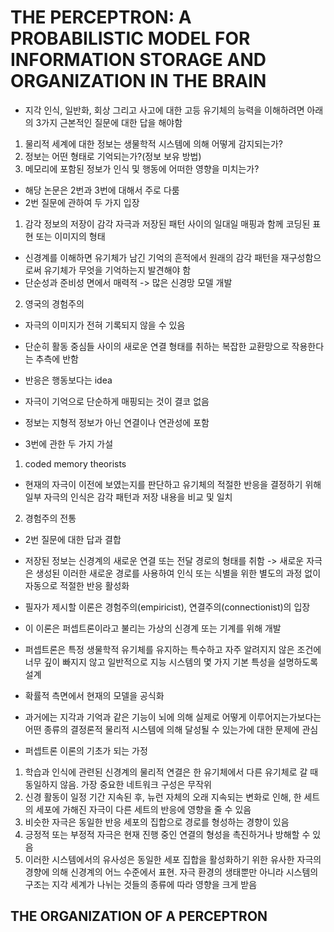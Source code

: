 # THE PERCEPTRON: A PROBABILISTIC MODEL FOR INFORMATION STORAGE AND ORGANIZATION IN THE BRAIN
- 지각 인식, 일반화, 회상 그리고 사고에 대한 고등 유기체의 능력을 이해하려면 아래의 3가지 근본적인 질문에 대한 답을 해야함
1. 물리적 세계에 대한 정보는 생물학적 시스템에 의해 어떻게 감지되는가?
2. 정보는 어떤 형태로 기억되는가?(정보 보유 방법)
3. 메모리에 포함된 정보가 인식 및 행동에 어떠한 영향을 미치는가?
- 해당 논문은 2번과 3번에 대해서 주로 다룸
- 2번 질문에 관하여 두 가지 입장
1. 감각 정보의 저장이 감각 자극과 저장된 패턴 사이의 일대일 매핑과 함께 코딩된 표현 또는 이미지의 형태
- 신경계를 이해하면 유기체가 남긴 기억의 흔적에서 원래의 감각 패턴을 재구성함으로써 유기체가 무엇을 기억하는지 발견해야 함
- 단순성과 준비성 면에서 매력적 -> 많은 신경망 모델 개발
2. 영국의 경험주의
- 자극의 이미지가 전혀 기록되지 않을 수 있음
- 단순히 활동 중심들 사이의 새로운 연결 형태를 취하는 복잡한 교환망으로 작용한다는 추측에 반함
- 반응은 행동보다는 idea
- 자극이 기억으로 단순하게 매핑되는 것이 결코 없음
- 정보는 지형적 정보가 아닌 연결이나 연관성에 포함

- 3번에 관한 두 가지 가설
1. coded memory theorists
- 현재의 자극이 이전에 보였는지를 판단하고 유기체의 적절한 반응을 결정하기 위해 일부 자극의 인식은 감각 패턴과 저장 내용을 비교 및 일치
2. 경험주의 전통
- 2번 질문에 대한 답과 결합
- 저장된 정보는 신경계의 새로운 연결 또는 전달 경로의 형태를 취함 -> 새로운 자극은 생성된 이러한 새로운 경로를 사용하여 인식 또는 식별을 위한 별도의 과정 없이 자동으로 적절한 반응 활성화

- 필자가 제시할 이론은 경험주의(empiricist), 연결주의(connectionist)의 입장
- 이 이론은 퍼셉트론이라고 불리는 가상의 신경계 또는 기계를 위해 개발
- 퍼셉트론은 특정 생물학적 유기체를 유지하는 특수하고 자주 알려지지 않은 조건에 너무 깊이 빠지지 않고 일반적으로 지능 시스템의 몇 가지 기본 특성을 설명하도록 설계
- 확률적 측면에서 현재의 모델을 공식화
- 과거에는 지각과 기억과 같은 기능이 뇌에 의해 실제로 어떻게 이루어지는가보다는 어떤 종류의 결정론적 물리적 시스템에 의해 달성될 수 있는가에 대한 문제에 관심
- 퍼셉트론 이론의 기초가 되는 가정
1. 학습과 인식에 관련된 신경계의 물리적 연결은 한 유기체에서 다른 유기체로 갈 때 동일하지 않음. 가장 중요한 네트워크 구성은 무작위
2. 신경 활동이 일정 기간 지속된 후, 뉴런 자체의 오래 지속되는 변화로 인해, 한 세트의 세포에 가해진 자극이 다른 세트의 반응에 영향을 줄 수 있음
3. 비슷한 자극은 동일한 반응 세포의 집합으로 경로를 형성하는 경향이 있음
4. 긍정적 또는 부정적 자극은 현재 진행 중인 연결의 형성을 촉진하거나 방해할 수 있음
5. 이러한 시스템에서의 유사성은 동일한 세포 집합을 활성화하기 위한 유사한 자극의 경향에 의해 신경계의 어느 수준에서 표현. 자극 환경의 생태뿐만 아니라 시스템의 구조는 지각 세계가 나뉘는 것들의 종류에 따라 영향을 크게 받음

## THE ORGANIZATION OF A PERCEPTRON
